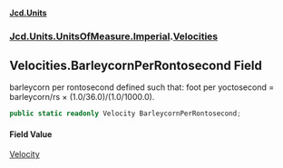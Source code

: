 #### [Jcd.Units](index 'index')
### [Jcd.Units.UnitsOfMeasure.Imperial](Jcd.Units.UnitsOfMeasure.Imperial 'Jcd.Units.UnitsOfMeasure.Imperial').[Velocities](Velocities 'Jcd.Units.UnitsOfMeasure.Imperial.Velocities')

## Velocities.BarleycornPerRontosecond Field

barleycorn per rontosecond defined such that: foot per yoctosecond = barleycorn/rs × (1.0/36.0)/(1.0/1000.0).

```csharp
public static readonly Velocity BarleycornPerRontosecond;
```

#### Field Value
[Velocity](Velocity 'Jcd.Units.UnitTypes.Velocity')
